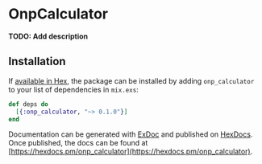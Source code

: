 # OnpCalculator

**TODO: Add description**

## Installation

If [available in Hex](https://hex.pm/docs/publish), the package can be installed
by adding `onp_calculator` to your list of dependencies in `mix.exs`:

```elixir
def deps do
  [{:onp_calculator, "~> 0.1.0"}]
end
```

Documentation can be generated with [ExDoc](https://github.com/elixir-lang/ex_doc)
and published on [HexDocs](https://hexdocs.pm). Once published, the docs can
be found at [https://hexdocs.pm/onp_calculator](https://hexdocs.pm/onp_calculator).

